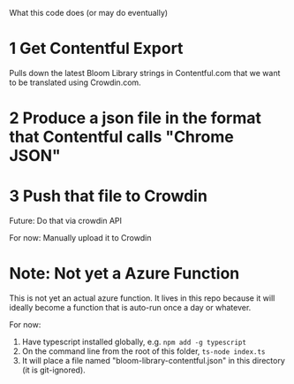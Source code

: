 What this code does (or may do eventually)

# 1 Get Contentful Export

Pulls down the latest Bloom Library strings in Contentful.com that we want to be translated using Crowdin.com.


# 2 Produce a json file in the format that Contentful calls "Chrome JSON"


# 3 Push that file to Crowdin

Future: Do that via crowdin API

For now: Manually upload it to Crowdin


# Note: Not yet a Azure Function

This is not yet an actual azure function. It lives in this repo because it will ideally become a function that is auto-run once a day or whatever.

For now:

1) Have typescript installed globally, e.g. `npm add -g typescript`
2) On the command line from the root of this folder, `ts-node index.ts`
3) It will place a file named "bloom-library-contentful.json" in this directory (it is git-ignored).

